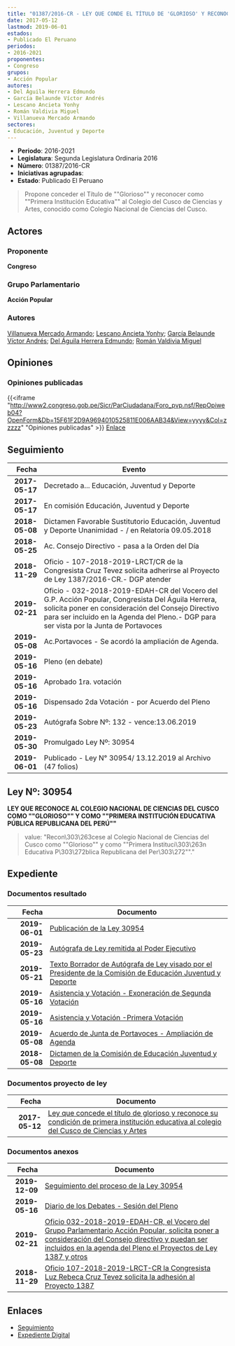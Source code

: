 ```yaml
---
title: "01387/2016-CR - LEY QUE CONDE EL TÍTULO DE 'GLORIOSO' Y RECONOCE SU CONDICIÓN DE 'PRIMERA INSTITUCIÓN EDUCATIVA' AL COLEGIO DEL CUSCO DE CIENCIAS Y ARTES"
date: 2017-05-12
lastmod: 2019-06-01
estados:
- Publicado El Peruano
periodos:
- 2016-2021
proponentes:
- Congreso
grupos:
- Acción Popular
autores:
- Del Águila Herrera Edmundo
- García Belaunde Víctor Andrés
- Lescano Ancieta Yonhy
- Román Valdivia Miguel
- Villanueva Mercado Armando
sectores:
- Educación, Juventud y Deporte
---
```

- **Periodo**: 2016-2021
- **Legislatura**: Segunda Legislatura Ordinaria 2016
- **Número**: 01387/2016-CR
- **Iniciativas agrupadas**: 
- **Estado**: Publicado El Peruano

> Propone conceder el Título de ""Glorioso"" y reconocer como ""Primera Institución Educativa"" al Colegio del Cusco de Ciencias y Artes, conocido como Colegio Nacional de Ciencias del Cusco.


## Actores

### Proponente

**Congreso**

### Grupo Parlamentario

**Acción Popular**

### Autores

[Villanueva Mercado Armando](mailto:mailto:avillanuevam@congreso.gob.pe); [Lescano Ancieta Yonhy](mailto:mailto:ylescano@congreso.gob.pe); [García Belaunde Víctor Andrés](mailto:mailto:vgarciabelaunde@congreso.gob.pe); [Del Águila Herrera Edmundo](mailto:mailto:edelaguila@congreso.gob.pe); [Román Valdivia Miguel](mailto:mailto:mroman@congreso.gob.pe)

## Opiniones

### Opiniones publicadas

{{<iframe "http://www2.congreso.gob.pe/Sicr/ParCiudadana/Foro_pvp.nsf/RepOpiweb04?OpenForm&Db=15F61F2D9A9694010525811E006AAB34&View=yyyy&Col=zzzzz" "Opiniones publicadas" >}}
[Enlace](http://www2.congreso.gob.pe/Sicr/ParCiudadana/Foro_pvp.nsf/RepOpiweb04?OpenForm&Db=15F61F2D9A9694010525811E006AAB34&View=yyyy&Col=zzzzz)


## Seguimiento

| Fecha | Evento |
|------:|--------|
| **2017-05-17** | Decretado a... Educación, Juventud y Deporte |
| **2017-05-17** | En comisión Educación, Juventud y Deporte |
| **2018-05-08** | Dictamen Favorable Sustitutorio Educación, Juventud y Deporte Unanimidad - / en Relatoría 09.05.2018 |
| **2018-05-25** | Ac. Consejo Directivo - pasa a la Orden del Día |
| **2018-11-29** | Oficio - 107-2018-2019-LRCT/CR de la Congresista Cruz Tevez solicita adherirse al Proyecto de Ley 1387/2016-CR.- DGP atender |
| **2019-02-21** | Oficio - 032-2018-2019-EDAH-CR del Vocero del G.P. Acción Popular, Congresista Del Águila Herrera, solicita poner en consideración del Consejo Directivo para ser incluido en la Agenda del Pleno.- DGP para ser vista por la Junta de Portavoces |
| **2019-05-08** | Ac.Portavoces - Se acordó la ampliación de Agenda. |
| **2019-05-16** | Pleno (en debate) |
| **2019-05-16** | Aprobado 1ra. votación |
| **2019-05-16** | Dispensado 2da Votación - por Acuerdo del Pleno |
| **2019-05-23** | Autógrafa Sobre Nº: 132 - vence:13.06.2019 |
| **2019-05-30** | Promulgado Ley Nº: 30954 |
| **2019-06-01** | Publicado - Ley N° 30954/ 13.12.2019 al Archivo (47 folios) |

## Ley Nº: 30954

**LEY QUE RECONOCE AL COLEGIO NACIONAL DE CIENCIAS DEL CUSCO COMO ""GLORIOSO"" Y COMO ""PRIMERA INSTITUCIÓN EDUCATIVA PÚBLICA REPUBLICANA DEL PERÚ""**

> value: "Recon\303\263cese al Colegio Nacional de Ciencias del Cusco como \"\"Glorioso\"\" y como \"\"Primera Instituci\303\263n Educativa P\303\272blica Republicana del Per\303\272\"\"."


## Expediente

### Documentos resultado

| Fecha | Documento |
|------:|-----------|
| **2019-06-01** | [Publicación de la Ley 30954](http://www.leyes.congreso.gob.pe/Documentos/2016_2021/ADLP/Normas_Legales/30954-LEY.pdf) |
| **2019-05-23** | [Autógrafa de Ley remitida al Poder Ejecutivo](http://www.leyes.congreso.gob.pe/Documentos/2016_2021/ADLP/Texto_Aprobado/AU0138720190523.pdf) |
| **2019-05-21** | [Texto Borrador de Autógrafa de Ley visado por el Presidente de la Comisión de Educación Juventud y Deporte](http://www.leyes.congreso.gob.pe/Documentos/2016_2021/Texto_Borrador_de_Autografa/BAU0138720190521.pdf) |
| **2019-05-16** | [Asistencia y Votación - Exoneración de Segunda Votación](http://www.leyes.congreso.gob.pe/Documentos/2016_2021/Asistencia_y_Votacion/Proyectos_de_Ley/Exoneracion_de_Segunda_Votacion/AVESV0138720190516.pdf) |
| **2019-05-16** | [Asistencia y Votación -Primera Votación](http://www.leyes.congreso.gob.pe/Documentos/2016_2021/Asistencia_y_Votacion/Proyectos_de_Ley/AV0138720190516.pdf) |
| **2019-05-08** | [Acuerdo de Junta de Portavoces - Ampliación de Agenda](http://www.leyes.congreso.gob.pe/Documentos/2016_2021/Acuerdos/Junta_Portavoces/AJP0138720190508.pdf) |
| **2018-05-08** | [Dictamen de la Comisión de Educación Juventud y Deporte](http://www.leyes.congreso.gob.pe/Documentos/2016_2021/Dictamenes/Proyectos_de_Ley/01387DC10MAY20180508.pdf) |

### Documentos proyecto de ley

| Fecha | Documento |
|------:|-----------|
| **2017-05-12** | [Ley que concede el título de glorioso y reconoce su condición de primera institución educativa al colegio del Cusco de Ciencias y Artes](http://www.leyes.congreso.gob.pe/Documentos/2016_2021/Proyectos_de_Ley_y_de_Resoluciones_Legislativas/PL0138720170512.pdf) |

### Documentos anexos

| Fecha | Documento |
|------:|-----------|
| **2019-12-09** | [Seguimiento del proceso de la Ley 30954](http://www.leyes.congreso.gob.pe/Documentos/2016_2021/Seguimiento_de_Proyectos_de_Ley/01387PL20191209.pdf) |
| **2019-05-16** | [Diario de los Debates - Sesión del Pleno](http://www2.congreso.gob.pe/Sicr/DiarioDebates/Publicad.nsf/SesionesPleno/05256D6E0073DFE9052583FD00602039/$FILE/SLO-2018-9A.pdf) |
| **2019-02-21** | [Oficio 032-2018-2019-EDAH-CR, el Vocero del Grupo Parlamentario Acción Popular, solicita poner a consideración del Consejo directivo y puedan ser incluidos en la agenda del Pleno el Proyectos de Ley 1387 y otros](http://www.leyes.congreso.gob.pe/Documentos/2016_2021/Oficios/Grupos_Parlamentarios/OFICIO-032-2018-2019-EDAH-CR.pdf) |
| **2018-11-29** | [Oficio 107-2018-2019-LRCT-CR la Congresista Luz Rebeca Cruz Tevez solicita la adhesión al Proyecto 1387](http://www.leyes.congreso.gob.pe/Documentos/2016_2021/Adhesiones/Proyectos_de_Ley/OFICIO-107-2018-2019-LRCT-CR.pdf) |

## Enlaces

- [Seguimiento](http://www2.congreso.gob.pe/Sicr/TraDocEstProc/CLProLey2016.nsf/f7fff46988ca05b1052578e100829cc7/cb2975f41bd7c3710525811e00755f90?OpenDocument)
- [Expediente Digital](http://www2.congreso.gob.pe/Sicr/TraDocEstProc/Expvirt_2011.nsf/visbusqptramdoc1621/01387?opendocument)

